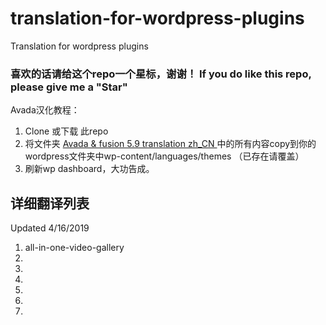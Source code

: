 # translation-for-wordpress-plugins
Translation for wordpress plugins

### 喜欢的话请给这个repo一个星标，谢谢！  If you do like this repo, please give me a "Star"

Avada汉化教程：
1. Clone 或下载 此repo
2. 将文件夹 <a href="https://github.com/yclive0925/translation-for-wordpress-plugins-zh_CN/tree/master/Avada%20%26%20fusion%205.9%20translation%20zh_CN"> Avada & fusion 5.9 translation zh_CN   </a>中的所有内容copy到你的wordpress文件夹中wp-content/languages/themes （已存在请覆盖）   
3. 刷新wp dashboard，大功告成。

## 详细翻译列表

Updated 4/16/2019
1.  <a hrefs="https://wordpress.org/plugins/all-in-one-video-gallery/">all-in-one-video-gallery </a> 
2.
3.
4.
5.
6.
7. 
